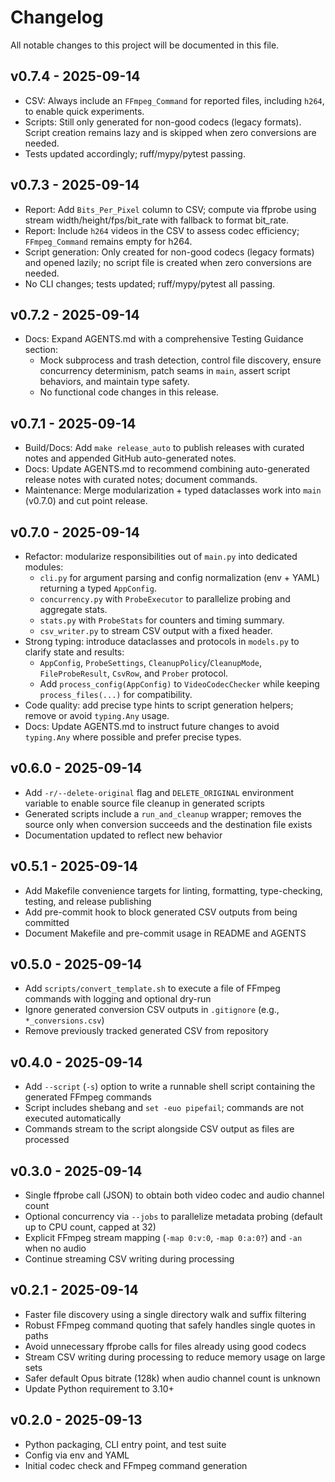 Changelog
=========

All notable changes to this project will be documented in this file.

v0.7.4 - 2025-09-14
-------------------
- CSV: Always include an `FFmpeg_Command` for reported files, including `h264`, to enable quick experiments.
- Scripts: Still only generated for non-good codecs (legacy formats). Script creation remains lazy and is skipped when zero conversions are needed.
- Tests updated accordingly; ruff/mypy/pytest passing.

v0.7.3 - 2025-09-14
-------------------
- Report: Add `Bits_Per_Pixel` column to CSV; compute via ffprobe using stream width/height/fps/bit_rate with fallback to format bit_rate.
- Report: Include `h264` videos in the CSV to assess codec efficiency; `FFmpeg_Command` remains empty for h264.
- Script generation: Only created for non-good codecs (legacy formats) and opened lazily; no script file is created when zero conversions are needed.
- No CLI changes; tests updated; ruff/mypy/pytest all passing.

v0.7.2 - 2025-09-14
-------------------
- Docs: Expand AGENTS.md with a comprehensive Testing Guidance section:
  - Mock subprocess and trash detection, control file discovery, ensure concurrency determinism, patch seams in `main`, assert script behaviors, and maintain type safety.
  - No functional code changes in this release.

v0.7.1 - 2025-09-14
-------------------
- Build/Docs: Add `make release_auto` to publish releases with curated notes and appended GitHub auto-generated notes.
- Docs: Update AGENTS.md to recommend combining auto-generated release notes with curated notes; document commands.
- Maintenance: Merge modularization + typed dataclasses work into `main` (v0.7.0) and cut point release.

v0.7.0 - 2025-09-14
-------------------
- Refactor: modularize responsibilities out of `main.py` into dedicated modules:
  - `cli.py` for argument parsing and config normalization (env + YAML) returning a typed `AppConfig`.
  - `concurrency.py` with `ProbeExecutor` to parallelize probing and aggregate stats.
  - `stats.py` with `ProbeStats` for counters and timing summary.
  - `csv_writer.py` to stream CSV output with a fixed header.
- Strong typing: introduce dataclasses and protocols in `models.py` to clarify state and results:
  - `AppConfig`, `ProbeSettings`, `CleanupPolicy`/`CleanupMode`, `FileProbeResult`, `CsvRow`, and `Prober` protocol.
  - Add `process_config(AppConfig)` to `VideoCodecChecker` while keeping `process_files(...)` for compatibility.
- Code quality: add precise type hints to script generation helpers; remove or avoid `typing.Any` usage.
- Docs: Update AGENTS.md to instruct future changes to avoid `typing.Any` where possible and prefer precise types.

v0.6.0 - 2025-09-14
-------------------
- Add `-r/--delete-original` flag and `DELETE_ORIGINAL` environment variable to enable source file cleanup in generated scripts
- Generated scripts include a `run_and_cleanup` wrapper; removes the source only when conversion succeeds and the destination file exists
- Documentation updated to reflect new behavior

v0.5.1 - 2025-09-14
-------------------
- Add Makefile convenience targets for linting, formatting, type-checking, testing, and release publishing
- Add pre-commit hook to block generated CSV outputs from being committed
- Document Makefile and pre-commit usage in README and AGENTS

v0.5.0 - 2025-09-14
-------------------
- Add `scripts/convert_template.sh` to execute a file of FFmpeg commands with logging and optional dry-run
- Ignore generated conversion CSV outputs in `.gitignore` (e.g., `*_conversions.csv`)
- Remove previously tracked generated CSV from repository

v0.4.0 - 2025-09-14
-------------------
- Add `--script` (`-s`) option to write a runnable shell script containing the generated FFmpeg commands
- Script includes shebang and `set -euo pipefail`; commands are not executed automatically
- Commands stream to the script alongside CSV output as files are processed

v0.3.0 - 2025-09-14
-------------------
- Single ffprobe call (JSON) to obtain both video codec and audio channel count
- Optional concurrency via `--jobs` to parallelize metadata probing (default up to CPU count, capped at 32)
- Explicit FFmpeg stream mapping (`-map 0:v:0`, `-map 0:a:0?`) and `-an` when no audio
- Continue streaming CSV writing during processing

v0.2.1 - 2025-09-14
-------------------
- Faster file discovery using a single directory walk and suffix filtering
- Robust FFmpeg command quoting that safely handles single quotes in paths
- Avoid unnecessary ffprobe calls for files already using good codecs
- Stream CSV writing during processing to reduce memory usage on large sets
- Safer default Opus bitrate (128k) when audio channel count is unknown
- Update Python requirement to 3.10+

v0.2.0 - 2025-09-13
-------------------
- Python packaging, CLI entry point, and test suite
- Config via env and YAML
- Initial codec check and FFmpeg command generation
